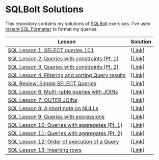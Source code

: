 # SQLBolt Solutions
This repository contains my solutions of [SQLBolt](https://sqlbolt.com/) exercises. I've used [Instant SQL Formatter](https://www.dpriver.com/pp/sqlformat.htm) to format my queries.

| Lesson | Solution |
| ------ | -------- |
| [SQL Lesson 1: SELECT queries 101](https://sqlbolt.com/lesson/select_queries_introduction) | [[Link]](./sql_lesson1_select_queries101.sql) |
| [SQL Lesson 2: Queries with constraints (Pt. 1)](https://sqlbolt.com/lesson/select_queries_with_constraints) | [[Link]](sql_lesson2_queries_with_constraints_pt1.sql) |
| [SQL Lesson 3: Queries with constraints (Pt. 2)](https://sqlbolt.com/lesson/select_queries_with_constraints_pt_2) | [[Link]](sql_lesson3_queries_with_constraints_pt2.sql) |
| [SQL Lesson 4: Filtering and sorting Query results](https://sqlbolt.com/lesson/filtering_sorting_query_results) | [[Link]](sql_lesson4_filtering_and_sorting_query_results.sql) |
| [SQL Review: Simple SELECT Queries](https://sqlbolt.com/lesson/select_queries_review) | [[Link]](./sql_review_simple_select_queries.sql) |
| [SQL Lesson 6: Multi-table queries with JOINs](https://sqlbolt.com/lesson/select_queries_with_joins) | [[Link]](./sql_lesson6_multi_table_queries_with_joins.sql) |
| [SQL Lesson 7: OUTER JOINs](https://sqlbolt.com/lesson/select_queries_with_outer_joins) | [[Link]](./sql_lesson7_outer_joins.sql) |
| [SQL Lesson 8: A short note on NULLs](https://sqlbolt.com/lesson/select_queries_with_nulls) | [[Link]](./sql_lesson8_a_short_note_on_nulls.sql) |
| [SQL Lesson 9: Queries with expressions](https://sqlbolt.com/lesson/select_queries_with_expressions) | [[Link]](./sql_lesson9_queries_with_expressions_sql) |
| [SQL Lesson 10: Queries with aggregates (Pt. 1)](https://sqlbolt.com/lesson/select_queries_with_aggregates) | [[Link]](./sql_lesson10_queries_with_aggregates_pt1.sql) |
| [SQL Lesson 11: Queries with aggregates (Pt. 2)](https://sqlbolt.com/lesson/select_queries_with_aggregates_pt_2) | [[Link]](./sql_lesson11_queries_with_aggregates_pt2.sql) |
| [SQL Lesson 12: Order of execution of a Query](https://sqlbolt.com/lesson/select_queries_order_of_execution) | [[Link]](./sql_lesson12_order_of_execution_of_a_query.sql) |
| [SQL Lesson 13: Inserting rows](https://sqlbolt.com/lesson/inserting_rows) | [[Link]](./sql_lesson13_inserting_rows.sql) |

